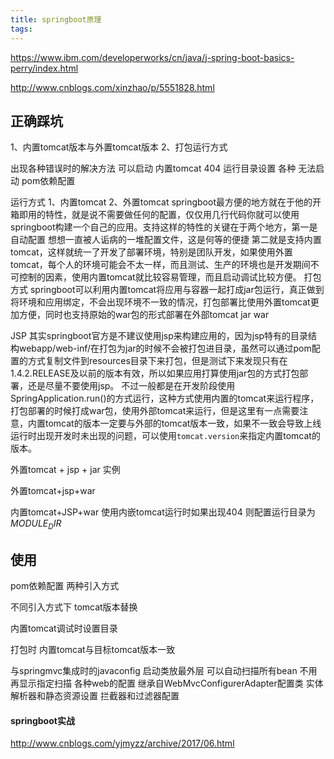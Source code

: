 ```yaml
---
title: springboot原理
tags:
---
```




https://www.ibm.com/developerworks/cn/java/j-spring-boot-basics-perry/index.html

http://www.cnblogs.com/xinzhao/p/5551828.html



## 正确踩坑
1、内置tomcat版本与外置tomcat版本
2、打包运行方式

出现各种错误时的解决方法
可以启动 内置tomcat 404 运行目录设置
各种 无法启动  pom依赖配置 



运行方式
1、内置tomcat
2、外置tomcat
springboot最方便的地方就在于他的开箱即用的特性，就是说不需要做任何的配置，仅仅用几行代码你就可以使用springboot构建一个自己的应用。支持这样的特性的关键在于两个地方，第一是自动配置 想想一直被人诟病的一堆配置文件，这是何等的便捷  第二就是支持内置tomcat，这样就统一了开发了部署环境，特别是团队开发，如果使用外置tomcat，每个人的环境可能会不太一样，而且测试、生产的环境也是开发期间不可控制的因素，使用内置tomcat就比较容易管理，而且启动调试比较方便。
打包方式
springboot可以利用内置tomcat将应用与容器一起打成jar包运行，真正做到将环境和应用绑定，不会出现环境不一致的情况，打包部署比使用外置tomcat更加方便，同时也支持原始的war包的形式部署在外部tomcat
jar
war


JSP
其实springboot官方是不建议使用jsp来构建应用的，因为jsp特有的目录结构webapp/web-inf/在打包为jar的时候不会被打包进目录，虽然可以通过pom配置的方式复制文件到resources目录下来打包，但是测试下来发现只有在1.4.2.RELEASE及以前的版本有效，所以如果应用打算使用jar包的方式打包部署，还是尽量不要使用jsp。
不过一般都是在开发阶段使用SpringApplication.run()的方式运行，这种方式使用内置的tomcat来运行程序，打包部署的时候打成war包，使用外部tomcat来运行，但是这里有一点需要注意，内置tomcat的版本一定要与外部的tomcat版本一致，如果不一致会导致上线运行时出现开发时未出现的问题，可以使用`tomcat.version`来指定内置tomcat的版本。
        


外置tomcat + jsp + jar 实例

外置tomcat+jsp+war

内置tomcat+JSP+war
使用内嵌tomcat运行时如果出现404 则配置运行目录为 $MODULE_DIR$


## 使用
pom依赖配置 两种引入方式

不同引入方式下 tomcat版本替换 

内置tomcat调试时设置目录

打包时 内置tomcat与目标tomcat版本一致

与springmvc集成时的javaconfig 启动类放最外层 可以自动扫描所有bean 不用再显示指定扫描
各种web的配置 继承自WebMvcConfigurerAdapter配置类 实体解析器和静态资源设置  拦截器和过滤器配置 


#### springboot实战
http://www.cnblogs.com/yjmyzz/archive/2017/06.html


